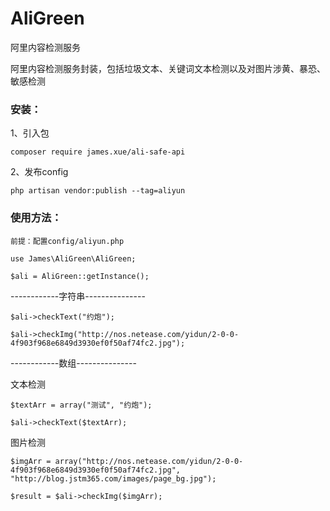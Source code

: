 # AliGreen

阿里内容检测服务

阿里内容检测服务封装，包括垃圾文本、关键词文本检测以及对图片涉黄、暴恐、敏感检测
### 安装：
   1、引入包
   
    composer require james.xue/ali-safe-api
    
   2、发布config
   
    php artisan vendor:publish --tag=aliyun
    
### 使用方法：

    前提：配置config/aliyun.php

    use James\AliGreen\AliGreen;
 
    $ali = AliGreen::getInstance();
 
   ------------字符串---------------
 
    $ali->checkText("约炮");
 
    $ali->checkImg("http://nos.netease.com/yidun/2-0-0-4f903f968e6849d3930ef0f50af74fc2.jpg");
 
 
  ------------数组---------------
  
   文本检测
  
    $textArr = array("测试", "约炮");
  
    $ali->checkText($textArr);
  
  图片检测
  
    $imgArr = array("http://nos.netease.com/yidun/2-0-0-4f903f968e6849d3930ef0f50af74fc2.jpg", "http://blog.jstm365.com/images/page_bg.jpg");
  
    $result = $ali->checkImg($imgArr);
 
